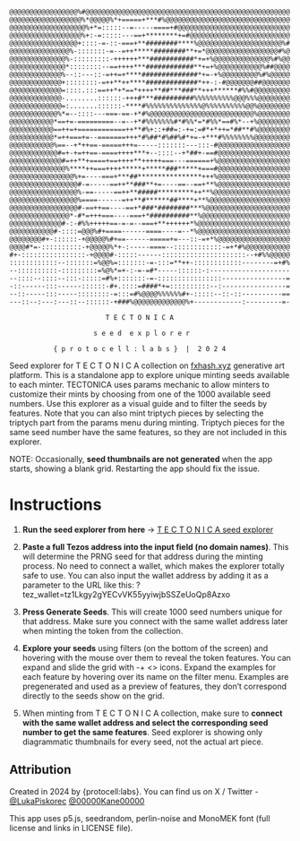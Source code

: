 ```
@@@@@@@@@@@@@@@@@%#@@@@@@@@@@@@@@@@@@@@@@@@@@@@@@@@@@@@@@@@@@@@@@@@@@@
@@@@@@@@@@@@@@@@@@%*@@@@@%*+=====+***#%@@@@@@@@@@@@@@@@@@@@@@@@@@@@@@@
@@@@@@@@@@@@@@@@@@@%+*=:::::--=-----====+#@@@@@@@@@@@@@@@@@@@@@@@@@@@@
@@@@@@@@@@@@@@@@@@%+:-=:::::---==+********+=#@@@@@@@@@@@@@@@@@@@@@@@@@
@@@@@@@@@@@@@@@@@+::::-=-::-===+**########****%@@@@@@@@@@@@@@@@@@@@@%#
@@@@@@@@@@@@@@@%-:::::::-=--=++*****########**+=*@@@@@@@@@@@@@@@@@@#%@
@@@@@@@@@@@@@@%-:::::::::-++++++***###########*+=+%@@@@@@@@@@@@@@%#%@@
@@@@@@@@@@@@@@*::::::::--==++++***############**+=+%@@@@@@@@@@@%##@@@@
@@@@@@@@@@@@@%--::---::-=++=+****##############*+=-+%@@@@@@@@@%#%@@@@@
@@@@@@@@@@@@@+::::::::-=++**++****#############*++-:-#@@@@@@@##@@@@@@@
@@@@@@@@@@@@@=::::.:::==++*+*==*++++**##***###**+++******#%%#@@@@@@@@@
@@@@@@@@@@@@@-........::::::-+++#***##########%%%%%%%%%%@@@%%%@@@@@@@@
@@@@@@@@@@@@@=:.......::::::-****#%%%%%%%%%%%%%%@%%%%%%%%%%@@%@@@@@@@@
@@@@@@@@@@@@%*=--::::---===-==-+*#%@@@@@@@@@@@@@@@@@@@@@@@@@@%@@@@@@@@
@@@@@@@@@@@*==+=-=========--=--+*#%%%%%%%#*#%%*=*#%%*==#%*--+%@@@@@@@@
@@@@@@@@@@@==++=+============++**#%+::+##=:-+=:=#*+*++=*##**#%@@@@@@@@
@@@@@@@@@@@*=++===+=--=======+++*#%##*#%##%#*+=-+***#%%%%%%%%@@@@@@@@@
@@@@@@@@@@@%==--+*++==-=====+++=-----:::::::---:::-#@@@@@@@@@@@@@@@@@@
@@@@@@@@@@@@#=+-+=++==-====++++***+--::::--+*##+-==#@@@@@@@@@@@@@@@@@@
@@@@@@@@@@@@@#=++**+====+==++++**+++++===---======+%@@@@@@@@@@@@@@@@@@
@@@@@@@@@@@@@@%****++===++++*****+*****###*****+===#@@@@@@@@@@@@@@@@@@
@@@@@@@@@@@@@@@@%+=----===+***##****************+++%@@@@@@@@@@@@@@@@@@
@@@@@@@@@@@@@@@@@#-=-----==++**###**+=----==--==+**%@@@@@@@@@@@@@@@@@@
@@@@@@@@@@@@@@@@@%-==-----==++**#####*********++**%@@@@@@@@@@@@@@@@@@@
@@@@@@@@@@@@@@@@@%====------=++**#******##****+**%@@@@@@@@@@@@@@@@@@@@
@@@@@@@@@@@@@@@@@#-==++==----==+*###*########***%@@@@@@@@@@@@@@@@@@@@@
@@@@@@@@@@@@@@@*-#*=+++===----===+*##########**%@@@@@@@@@@@@@@@@@@@@@@
@@@@@@@@@@@@@#-:-#%%+++++==-=-=--===+**++++++*%@@@@@@@@@@@@@@@@@@@@@@@
@@@@@@@@@@@#-::::=@@@%#+====------====----=--*%@@@@@@@@@@@@@@@@@@@@@@@
@@@@@@@@#+-::::::-+@@@@@%#+==------=====+=---::-=+*%@@@@@@@@@@@@@@@@@@
@@@@#*=-::::::::::-+@@@@@%*+-:-----====--::::::::::::-=+*#%@@@@@@@@@@@
#+-::::::::::::::::-+@@@@#-:::::------:::::::::::::::::::::--+#%%@@@@@
::::::::::::--:::::::=%@@%=:::::::-=-:::=**++-::::::::::::--------=+#%
--::::::::::-:::::::::=%@%*=+-:-=-=#*-----::::::-:--------------------
--::::--::::--:::-:::::=#%+:::::::-=-::::::::::::::::----------------=
-::------:::------::::::-#+.::::=####*+=::::::::::--:----------------=
--::-----:::-----::::::::-=:::=#%@@@@%%%%%%#+-:::::--::-::----------==
---::--:---:---::--::::::-+###%@@@@@@@@@@@@@%+------------:---------=-

                        T E C T O N I C A

                     s e e d  e x p l o r e r

           { p r o t o c e l l : l a b s }  |  2 0 2 4
```

Seed explorer for T E C T O N I C A collection on [fxhash.xyz](https://www.fxhash.xyz/) generative art platform. This is a standalone app to explore unique minting seeds available to each minter. TECTONICA uses params mechanic to allow minters to customize their mints by choosing from one of the 1000 available seed numbers. Use this explorer as a visual guide and to filter the seeds by features. Note that you can also mint triptych pieces by selecting the triptych part from the params menu during minting. Triptych pieces for the same seed number have the same features, so they are not included in this explorer.

NOTE: Occasionally, **seed thumbnails are not generated** when the app starts, showing a blank grid. Restarting the app should fix the issue.

# Instructions

1. **Run the seed explorer from here** -> [T E C T O N I C A seed explorer](https://protocell-labs.github.io/tectonica-seed-explorer/)

2. **Paste a full Tezos address into the input field (no domain names)**. This will determine the PRNG seed for that address during the minting process. No need to connect a wallet, which makes the explorer totally safe to use. You can also input the wallet address by adding it as a parameter to the URL like this: ?tez_wallet=tz1Lkgy2gYECvVK55yyiwjbSSZeUoQp8Azxo

3. **Press Generate Seeds**. This will create 1000 seed numbers unique for that address. Make sure you connect with the same wallet address later when minting the token from the collection.

4. **Explore your seeds** using filters (on the bottom of the screen) and hovering with the mouse over them to reveal the token features. You can expand and slide the grid with -+ <> icons. Expand the examples for each feature by hovering over its name on the filter menu. Examples are pregenerated and used as a preview of features, they don’t correspond directly to the seeds show on the grid.

5. When minting from T E C T O N I C A collection, make sure to **connect with the same wallet address and select the corresponding seed number to get the same features**. Seed explorer is showing only diagrammatic thumbnails for every seed, not the actual art piece.


## Attribution

Created in 2024 by {protocell:labs}. You can find us on X / Twitter - [@LukaPiskorec](https://twitter.com/LukaPiskorec) [@00000Kane00000](https://twitter.com/00000Kane00000)

This app uses p5.js, seedrandom, perlin-noise and MonoMEK font (full license and links in LICENSE file).